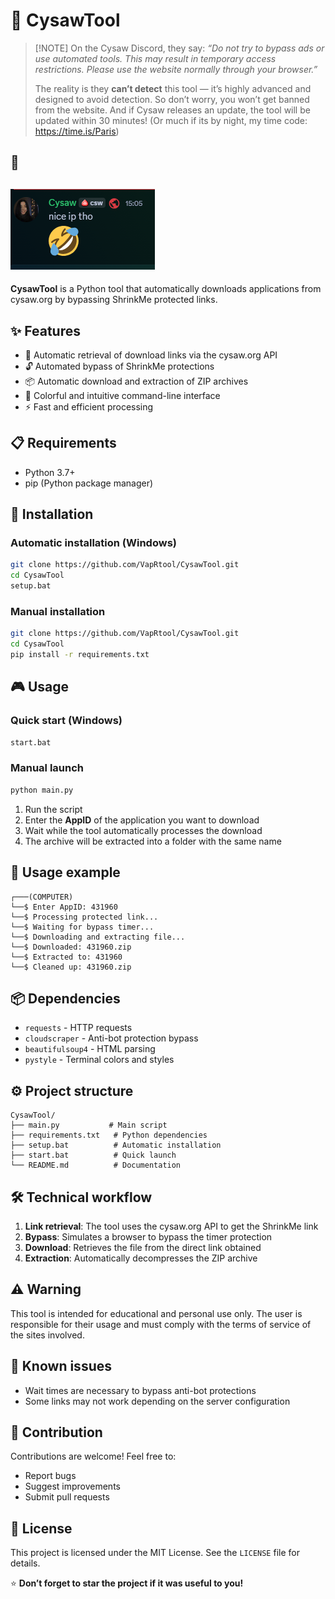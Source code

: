 # 🔧 CysawTool

> \[!NOTE]
> On the Cysaw Discord, they say:
> *“Do not try to bypass ads or use automated tools. This may result in temporary access restrictions. Please use the website normally through your browser.”*
>
> The reality is they **can’t detect** this tool — it’s highly advanced and designed to avoid detection. So don’t worry, you won’t get banned from the website.
> And if Cysaw releases an update, the tool will be updated within 30 minutes! (Or much if its by night, my time code: https://time.is/Paris)


## 🤡
![clown](image.png)
---


**CysawTool** is a Python tool that automatically downloads applications from cysaw.org by bypassing ShrinkMe protected links.

## ✨ Features

* 🎯 Automatic retrieval of download links via the cysaw\.org API
* 🔓 Automated bypass of ShrinkMe protections
* 📦 Automatic download and extraction of ZIP archives
* 🎨 Colorful and intuitive command-line interface
* ⚡ Fast and efficient processing

## 📋 Requirements

* Python 3.7+
* pip (Python package manager)

## 🚀 Installation

### Automatic installation (Windows)

```bash
git clone https://github.com/VapRtool/CysawTool.git
cd CysawTool
setup.bat
```

### Manual installation

```bash
git clone https://github.com/VapRtool/CysawTool.git
cd CysawTool
pip install -r requirements.txt
```

## 🎮 Usage

### Quick start (Windows)

```bash
start.bat
```

### Manual launch

```bash
python main.py
```

1. Run the script
2. Enter the **AppID** of the application you want to download
3. Wait while the tool automatically processes the download
4. The archive will be extracted into a folder with the same name

## 📝 Usage example

```
┌───(COMPUTER)
└──$ Enter AppID: 431960
└──$ Processing protected link...
└──$ Waiting for bypass timer...
└──$ Downloading and extracting file...
└──$ Downloaded: 431960.zip
└──$ Extracted to: 431960
└──$ Cleaned up: 431960.zip
```

## 📦 Dependencies

* `requests` - HTTP requests
* `cloudscraper` - Anti-bot protection bypass
* `beautifulsoup4` - HTML parsing
* `pystyle` - Terminal colors and styles

## ⚙️ Project structure

```
CysawTool/
├── main.py           # Main script
├── requirements.txt   # Python dependencies
├── setup.bat          # Automatic installation
├── start.bat          # Quick launch
└── README.md          # Documentation
```

## 🛠️ Technical workflow

1. **Link retrieval**: The tool uses the cysaw\.org API to get the ShrinkMe link
2. **Bypass**: Simulates a browser to bypass the timer protection
3. **Download**: Retrieves the file from the direct link obtained
4. **Extraction**: Automatically decompresses the ZIP archive

## ⚠️ Warning

This tool is intended for educational and personal use only. The user is responsible for their usage and must comply with the terms of service of the sites involved.

## 🐛 Known issues

* Wait times are necessary to bypass anti-bot protections
* Some links may not work depending on the server configuration

## 🤝 Contribution

Contributions are welcome! Feel free to:

* Report bugs
* Suggest improvements
* Submit pull requests

## 📄 License

This project is licensed under the MIT License. See the `LICENSE` file for details.

⭐ **Don’t forget to star the project if it was useful to you!**
